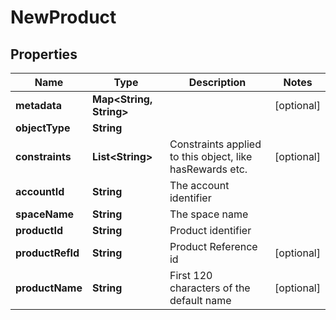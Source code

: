 

# NewProduct


## Properties

Name | Type | Description | Notes
------------ | ------------- | ------------- | -------------
**metadata** | **Map&lt;String, String&gt;** |  |  [optional]
**objectType** | **String** |  | 
**constraints** | **List&lt;String&gt;** | Constraints applied to this object, like hasRewards etc. |  [optional]
**accountId** | **String** | The account identifier | 
**spaceName** | **String** | The space name | 
**productId** | **String** | Product identifier | 
**productRefId** | **String** | Product Reference id |  [optional]
**productName** | **String** | First 120 characters of the default name |  [optional]



